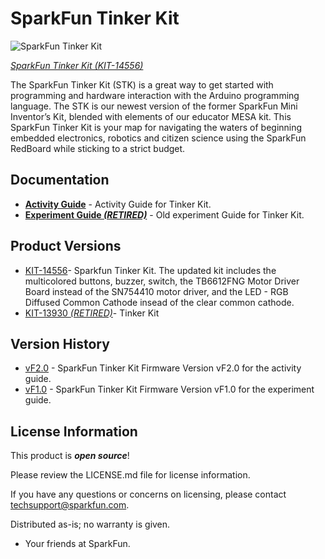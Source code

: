 SparkFun Tinker Kit
========================================

![SparkFun Tinker Kit](https://cdn.sparkfun.com//assets/parts/1/2/6/8/6/14556-SparkFun_Tinker_Kit-01.jpg)

[*SparkFun Tinker Kit (KIT-14556)*](https://www.sparkfun.com/products/14556)

The SparkFun Tinker Kit (STK) is a great way to get started with programming and hardware interaction with the Arduino programming language. The STK is our newest version of the former SparkFun Mini Inventor’s Kit, blended with elements of our educator MESA kit. This SparkFun Tinker Kit is your map for navigating the waters of beginning embedded electronics, robotics and citizen science using the SparkFun RedBoard while sticking to a strict budget.

Documentation
--------------
* **[Activity Guide](https://learn.sparkfun.com/tutorials/activity-guide-for-sparkfun-tinker-kit)** - Activity Guide for Tinker Kit.
* **[Experiment Guide _(RETIRED)_](https://learn.sparkfun.com/tutorials/experiment-guide-for-the-sparkfun-tinker-kit)** - Old experiment Guide for Tinker Kit.

Product Versions
----------------
* [KIT-14556](https://www.sparkfun.com/products/14556)- Sparkfun Tinker Kit. The updated kit includes the multicolored buttons, buzzer, switch, the TB6612FNG Motor Driver Board instead of the SN754410 motor driver, and the LED - RGB Diffused Common Cathode insead of the clear common cathode.
* [KIT-13930 _(RETIRED)_](https://www.sparkfun.com/products/13930)- Tinker Kit


Version History
---------------
* [vF2.0](https://github.com/sparkfun/SparkFun_Tinker_Kit_Code/releases/tag/vF2.0) - SparkFun Tinker Kit Firmware Version vF2.0 for the activity guide. 
* [vF1.0](https://github.com/sparkfun/SparkFun_Tinker_Kit_Code/releases/tag/vF1.0) - SparkFun Tinker Kit Firmware Version vF1.0 for the experiment guide. 

License Information
-------------------

This product is _**open source**_! 

Please review the LICENSE.md file for license information. 

If you have any questions or concerns on licensing, please contact techsupport@sparkfun.com.

Distributed as-is; no warranty is given.

- Your friends at SparkFun.

_<COLLABORATION CREDIT>_
